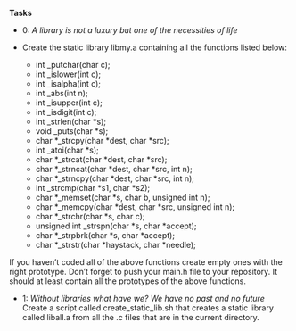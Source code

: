 **Tasks**

* 0: *A library is not a luxury but one of the necessities of life*

* Create the static library libmy.a containing all the functions listed below:
	* int _putchar(char c);
	* int _islower(int c);
	* int _isalpha(int c);
	* int _abs(int n);
	* int _isupper(int c);
	* int _isdigit(int c);
	* int _strlen(char *s);
	* void _puts(char *s);
	* char *_strcpy(char *dest, char *src);
	* int _atoi(char *s);
	* char *_strcat(char *dest, char *src);
	* char *_strncat(char *dest, char *src, int n);
	* char *_strncpy(char *dest, char *src, int n);
	* int _strcmp(char *s1, char *s2);
	* char *_memset(char *s, char b, unsigned int n);
	* char *_memcpy(char *dest, char *src, unsigned int n);
	* char *_strchr(char *s, char c);
	* unsigned int _strspn(char *s, char *accept);
	* char *_strpbrk(char *s, char *accept);
	* char *_strstr(char *haystack, char *needle);

If you haven’t coded all of the above functions create empty ones with the right prototype.
Don’t forget to push your main.h file to your repository. It should at least contain all the prototypes of the above functions.

* 1: *Without libraries what have we? We have no past and no future*
Create a script called create_static_lib.sh that creates a static library called liball.a from all the .c files that are in the current directory.



